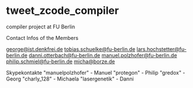 # tweet_zcode_compiler
compiler project at FU Berlin


Contact Infos of the Members

george@ist.denkfrei.de
tobias.schuelke@fu-berlin.de
lars.hochstetter@fu-berlin.de
danni.otterbach@fu-berlin.de
manuel.polzhofer@fu-berlin.de
philip.schmiel@fu-berlin.de
micha@borze.de

Skypekontakte
"manuelpolzhofer" - Manuel
"protegon" - Philip
"gredox" - Georg
"charly_128" - Michaela
"lasergenetik" - Danni

